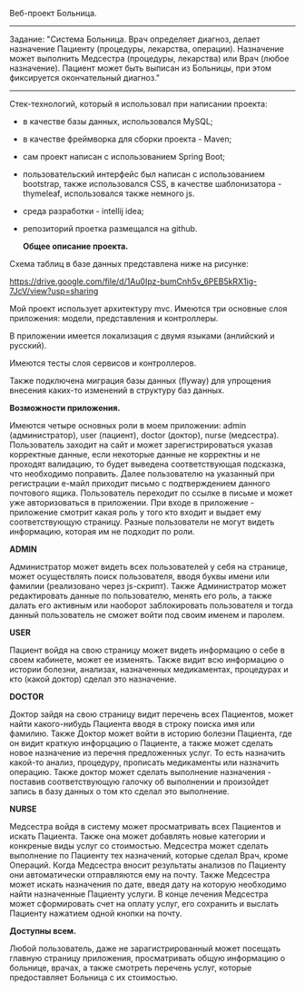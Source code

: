 Веб-проект Больница.

***

Задание: "Система Больница. Врач определяет диагноз, делает назначение Пациенту (процедуры, лекарства, операции).
Назначение может выполнить Медсестра (процедуры, лекарства) или Врач (любое назначение).
Пациент может быть выписан из Больницы, при этом фиксируется окончательный диагноз."

***


Стек-технологий, который я использовал при написании проекта:
- в качестве базы данных, использовался MySQL;
- в качестве фреймворка для сборки проекта - Maven;
- сам проект написан с использованием Spring Boot;
- пользовательский интерфейс был написан с использованием bootstrap, также использовался CSS, в качестве шаблонизатора - thymeleaf, использовался также немного js.
- среда разработки - intellij idea;
- репозиторий проетка размещался на github.  


  **Общее описание проекта.**  

Схема таблиц в базе данных представлена ниже на рисунке:  


<https://drive.google.com/file/d/1Au0Ipz-bumCnh5v_6PEB5kRX1ig-7JcV/view?usp=sharing>

Мой проект использует архитектуру mvc. Имеются три основные слоя приложения: модели, представления и контроллеры.  

В приложении имеется локализация с двумя языками (анлийский и русский).  

Имеются тесты слоя сервисов и контроллеров.  

Также подключена миграция базы данных (flyway) для упрощения внесения каких-то изменений в структуру баз данных.  



   **Возможности приложения.**  

Имеются четыре основных роли в моем приложении: admin (администратор), user (пациент), doctor (доктор), nurse (медсестра).
Пользователь заходит на сайт и может зарегистрироваться указав корректные данные, если некоторые данные не корректны и 
не проходят валидацию, то будет выведена соответствующая подсказка, что необходимо поправить.
Далее пользователю на указанный при регистрации е-майл приходит письмо с подтверждением данного почтового ящика.
Пользователь переходит по ссылке в письме и может уже авторизоваться в приложении. 
При входе в приложение - приложение смотрит какая роль у того кто входит и выдает ему соответствующую страницу. 
Разные пользователи не могут видеть информацию, которая им не подходит по роли.  

**ADMIN** 

Администратор может видеть всех пользователей у себя на странице, может осуществлять поиск пользователя, вводя буквы имени или фамилии (реализовано через js-скрипт).
Также Администратор может редактировать данные по пользователю, менять его роль, а также далать его активным или наоборот заблокировать пользователя и тогда данный пользователь не сможет войти под своим именем и паролем.  

**USER**

Пациент войдя на свою страницу может видеть информацию о себе в своем кабинете, может ее изменять. 
Также видит всю информацию о истории болезни, анализах, назначенных медикаментах, процедурах и кто (какой доктор) сделал это назначение.  

**DOCTOR** 

Доктор зайдя на свою страницу видит перечень всех Пациентов, может найти какого-нибудь Пациента вводя в строку поиска имя или фамилию.
Также Доктор может войти в историю болезни Пациента, где он видит краткую инфорцацию о Пациенте, а также может сделать новое назначение из перечня предложенных услуг. 
То есть назначить какой-то анализ, процедуру, прописать медикаменты или назначить операцию. 
Также доктор может сделать выполнение назначения - поставив соответствующую галочку об выполнении и произойдет запись в базу данных о том кто сделал это выполнение.  

**NURSE**  


Медсестра войдя в систему может просматривать всех Пациентов и искать Пациента. Также она может добавлять новые категории и конкреные виды услуг со стоимостью.
Медсестра может сделать выполнение по Пациенту тех назначений, которые сделал Врач, кроме Операций. Когда Медсестра вносит результаты анализов по Пациенту они автоматически отправляются ему на почту.
Также Медсестра может искать назначения по дате, введя дату на которую необходимо найти назначенные Пациенту услуги. В конце лечения Медсестра может сформировать счет на оплату услуг, его сохранить и выслать Пациенту нажатием одной кнопки на почту.

**Доступны всем.**  

Любой пользователь, даже не зарагистрированный может посещать главную страницу приложения, просматривать общую информацию о больнице, врачах, а также смотреть перечень услуг, которые предоставляет Больница с их стоимостью.
